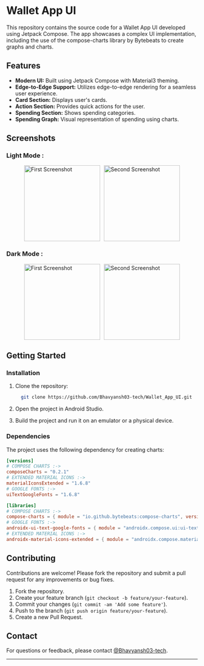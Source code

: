 # Wallet App UI

This repository contains the source code for a Wallet App UI developed using Jetpack Compose. The app showcases a complex UI implementation, including the use of the compose-charts library by Bytebeats to create graphs and charts.

## Features

- **Modern UI:** Built using Jetpack Compose with Material3 theming.
- **Edge-to-Edge Support:** Utilizes edge-to-edge rendering for a seamless user experience.
- **Card Section:** Displays user's cards.
- **Action Section:** Provides quick actions for the user.
- **Spending Section:** Shows spending categories.
- **Spending Graph:** Visual representation of spending using charts.

## Screenshots
### Light Mode :
<div style="display: flex; justify-content: center; align-items: center;">
    <img src="https://github.com/user-attachments/assets/bcdef33c-c767-487a-a13d-39f45a8f08cc" alt="First Screenshot" style="width: 200px; height: auto; margin-right: 10px;">
    <img src="https://github.com/user-attachments/assets/7ca0bacc-9235-46c3-ab50-c5438cf13afd" alt="Second Screenshot" style="width: 200px; height: auto;">
</div>

### Dark Mode :
<div style="display: flex; justify-content: center; align-items: center;">
    <img src="https://github.com/user-attachments/assets/554fb41e-1055-4682-b8dd-a1723d8af96a" alt="First Screenshot" style="width: 200px; height: auto; margin-right: 10px;">
    <img src="https://github.com/user-attachments/assets/e1fda97e-0644-402c-8e3d-080e1a7848b3" alt="Second Screenshot" style="width: 200px; height: auto;">
</div>

## Getting Started

### Installation

1. Clone the repository:

   ```sh
     git clone https://github.com/Bhavyansh03-tech/Wallet_App_UI.git
   ```
   
2. Open the project in Android Studio.
3. Build the project and run it on an emulator or a physical device.

### Dependencies

The project uses the following dependency for creating charts:
```toml
[versions]
# COMPOSE CHARTS :->
composeCharts = "0.2.1"
# EXTENDED MATERIAL ICONS :->
materialIconsExtended = "1.6.8"
# GOOGLE FONTS :->
uiTextGoogleFonts = "1.6.8"

[libraries]
# COMPOSE CHARTS :->
compose-charts = { module = "io.github.bytebeats:compose-charts", version.ref = "composeCharts" }
# GOOGLE FONTS :->
androidx-ui-text-google-fonts = { module = "androidx.compose.ui:ui-text-google-fonts", version.ref = "uiTextGoogleFonts" }
# EXTENDED MATERIAL ICONS :->
androidx-material-icons-extended = { module = "androidx.compose.material:material-icons-extended", version.ref = "materialIconsExtended" }
```

## Contributing

Contributions are welcome! Please fork the repository and submit a pull request for any improvements or bug fixes.

1. Fork the repository.
2. Create your feature branch (`git checkout -b feature/your-feature`).
3. Commit your changes (`git commit -am 'Add some feature'`).
4. Push to the branch (`git push origin feature/your-feature`).
5. Create a new Pull Request.

## Contact

For questions or feedback, please contact [@Bhavyansh03-tech](https://github.com/Bhavyansh03-tech).

---
